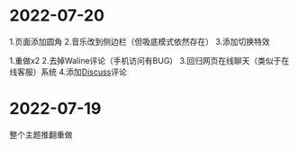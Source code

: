 # 2022-07-20
1.页面添加圆角
2.音乐改到侧边栏（但吸底模式依然存在）
3.添加切换特效

1.重做x2
2.去掉Waline评论（手机访问有BUG）
3.回归网页在线聊天（类似于在线客服）系统
4.添加[Discuss](https://discuss.js.org)评论

# 2022-07-19
整个主题推翻重做

